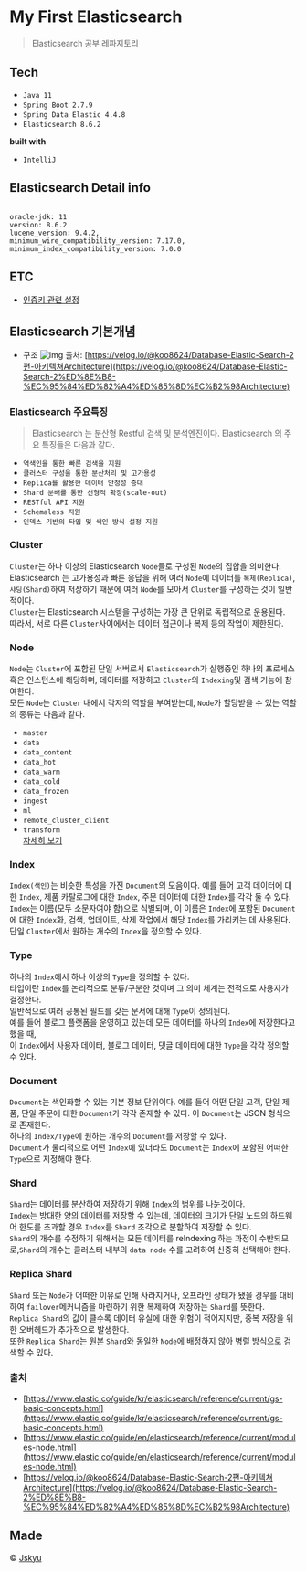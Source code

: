 # My First Elasticsearch
> Elasticsearch 공부 레파지토리

## Tech
- `Java 11`
- `Spring Boot 2.7.9`
- `Spring Data Elastic 4.4.8`
- `Elasticsearch 8.6.2`

__built with__
- `IntelliJ`

## Elasticsearch Detail info
```

oracle-jdk: 11
version: 8.6.2
lucene_version: 9.4.2,
minimum_wire_compatibility_version: 7.17.0,
minimum_index_compatibility_version: 7.0.0
```

## ETC
* [인증키 관련 설정](https://github.com/Jskyu/my-first-elastic/tree/master/key)

## Elasticsearch 기본개념
* 구조
![img](https://velog.velcdn.com/images/koo8624/post/8584d80f-950b-46c9-8cd0-78ba2e2c53f4/1.png)
출처: [https://velog.io/@koo8624/Database-Elastic-Search-2편-아키텍쳐Architecture](https://velog.io/@koo8624/Database-Elastic-Search-2%ED%8E%B8-%EC%95%84%ED%82%A4%ED%85%8D%EC%B2%98Architecture)

### Elasticsearch 주요특징
> Elasticsearch 는 분산형 Restful 검색 및 분석엔진이다. Elasticsearch 의 주요 특징들은 다음과 같다.
* `역색인을 통한 빠른 검색을 지원`
* `클러스터 구성을 통한 분산처리 및 고가용성`
* `Replica를 활용한 데이터 안정성 증대`
* `Shard 분배를 통한 선형적 확장(scale-out)`
* `RESTful API 지원`
* `Schemaless 지원`
* `인덱스 기반의 타입 및 색인 방식 설정 지원`

### Cluster
`Cluster`는 하나 이상의 Elasticsearch `Node`들로 구성된 `Node`의 집합을 의미한다.<br>
Elasticsearch 는 고가용성과 빠른 응답을 위해 여러 `Node`에 데이터를 `복제(Replica)`,<br>
`샤딩(Shard)`하여 저장하기 때문에 여러 `Node`를 모아서 `Cluster`를 구성하는 것이 일반적이다.<br>
`Cluster`는 Elasticsearch 시스템을 구성하는 가장 큰 단위로 독립적으로 운용된다.<br>
따라서, 서로 다른 `Cluster`사이에서는 데이터 접근이나 복제 등의 작업이 제한된다.

### Node
`Node`는 `Cluster`에 포함된 단일 서버로서 `Elasticsearch`가 실행중인 하나의 프로세스 혹은 인스턴스에 해당하며, 데이터를 저장하고 `Cluster`의 `Indexing`및 검색 기능에 참여한다.<br>
모든 `Node`는 `Cluster` 내에서 각자의 역할을 부여받는데, `Node`가 할당받을 수 있는 역할의 종류는 다음과 같다.

* `master`
* `data`
* `data_content`
* `data_hot`
* `data_warm`
* `data_cold`
* `data_frozen`
* `ingest`
* `ml`
* `remote_cluster_client`
* `transform`
<br>[자세히 보기](https://www.elastic.co/guide/en/elasticsearch/reference/current/modules-node.html)

### Index
`Index(색인)`는 비슷한 특성을 가진 `Document`의 모음이다. 예를 들어 고객 데이터에 대한 `Index`, 제품 카탈로그에 대한 `Index`, 주문 데이터에 대한 `Index`를 각각 둘 수 있다.<br>
`Index`는 이름(모두 소문자여야 함)으로 식별되며, 이 이름은 `Index`에 포함된 `Document`에 대한 `Index`화, 검색, 업데이트, 삭제 작업에서 해당 `Index`를 가리키는 데 사용된다.<br>
단일 `Cluster`에서 원하는 개수의 `Index`을 정의할 수 있다.

### Type
하나의 `Index`에서 하나 이상의 `Type`을 정의할 수 있다.<br>
타입이란 `Index`를 논리적으로 분류/구분한 것이며 그 의미 체계는 전적으로 사용자가 결정한다.<br>
일반적으로 여러 공통된 필드를 갖는 문서에 대해 `Type`이 정의된다.<br>
예를 들어 블로그 플랫폼을 운영하고 있는데 모든 데이터를 하나의 `Index`에 저장한다고 했을 때,<br>
이 `Index`에서 사용자 데이터, 블로그 데이터, 댓글 데이터에 대한 `Type`을 각각 정의할 수 있다.

### Document
`Document`는 색인화할 수 있는 기본 정보 단위이다. 예를 들어 어떤 단일 고객, 단일 제품,  단일 주문에 대한 `Document`가 각각 존재할 수 있다. 이 `Document`는 JSON 형식으로 존재한다.<br>
하나의 `Index/Type`에 원하는 개수의 `Document`를 저장할 수 있다.<br>
`Document`가 물리적으로 어떤 `Index`에 있더라도 `Document`는 `Index`에 포함된 어떠한 `Type`으로 지정해야 한다.

### Shard
`Shard`는 데이터를 분산하여 저장하기 위해 `Index`의 범위를 나눈것이다.<br>
`Index`는 방대한 양의 데이터를 저장할 수 있는데, 데이터의 크기가 단일 노드의 하드웨어 한도를 초과할 경우
`Index`를 `Shard` 조각으로 분할하여 저장할 수 있다.<br>
`Shard`의 개수를 수정하기 위해서는 모든 데이터를 reIndexing 하는 과정이 수반되므로,`Shard`의 개수는 클러스터 내부의 `data node` 수를 고려하여 신중히 선택해야 한다.

### Replica Shard
`Shard` 또는 `Node`가 어떠한 이유로 인해 사라지거나, 오프라인 상태가 됐을 경우를 대비하여 `failover`메커니즘을 마련하기 위한 복제하여 저장하는 `Shard`를 뜻한다.<br>
`Replica Shard`의 값이 클수록 데이터 유실에 대한 위험이 적어지지만, 중복 저장을 위한 오버헤드가 추가적으로 발생한다.<br>
또한 `Replica Shard`는 원본 `Shard`와 동일한 `Node`에 배정하지 않아 병렬 방식으로 검색할 수 있다.

### 출처
* [https://www.elastic.co/guide/kr/elasticsearch/reference/current/gs-basic-concepts.html](https://www.elastic.co/guide/kr/elasticsearch/reference/current/gs-basic-concepts.html)
* [https://www.elastic.co/guide/en/elasticsearch/reference/current/modules-node.html](https://www.elastic.co/guide/en/elasticsearch/reference/current/modules-node.html)
* [https://velog.io/@koo8624/Database-Elastic-Search-2편-아키텍쳐Architecture](https://velog.io/@koo8624/Database-Elastic-Search-2%ED%8E%B8-%EC%95%84%ED%82%A4%ED%85%8D%EC%B2%98Architecture)

## Made
© [Jskyu](https://github.com/Jskyu)